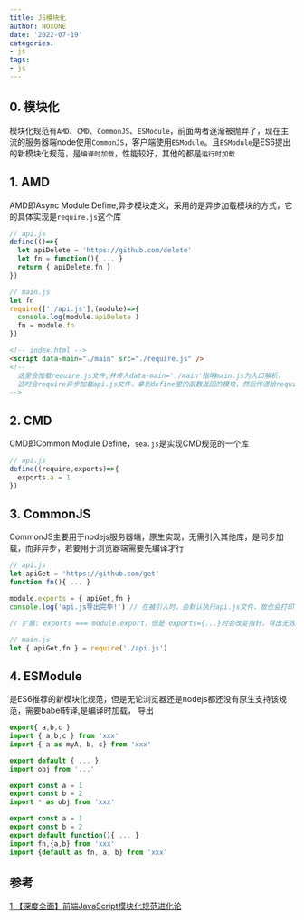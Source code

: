 ```yaml
---
title: JS模块化
author: NOxONE
date: '2022-07-19'
categories:
- js
tags:
- js
---
```


## 0. 模块化
模块化规范有`AMD`、`CMD`、`CommonJS`、`ESModule`，前面两者逐渐被抛弃了，现在主流的服务器端node使用`CommonJS`，客户端使用`ESModule`。且`ESModule`是ES6提出的新模块化规范，是`编译时加载`，性能较好，其他的都是`运行时加载`

## 1. AMD
AMD即Async Module Define,异步模块定义，采用的是异步加载模块的方式，它的具体实现是`require.js`这个库
```js
// api.js
define(()=>{
  let apiDelete = 'https://github.com/delete'
  let fn = function(){ ... }
  return { apiDelete,fn }
})
```
```js
// main.js
let fn
require(['./api.js'],(module)=>{
  console.log(module.apiDelete )
  fn = module.fn
})
```
```html
<!-- index.html -->
<script data-main="./main" src="./require.js" />
<!--
  这里会加载require.js文件,并传入data-main='./main'指明main.js为入口解析，
  这时会require异步加载api.js文件，拿到define里的函数返回的模块，然后传递给require回调函数
-->
```

## 2. CMD
CMD即Common Module Define，`sea.js`是实现CMD规范的一个库
```js
// api.js
define((require,exports)=>{
  exports.a = 1
})
```
## 3. CommonJS
CommonJS主要用于nodejs服务器端，原生实现，无需引入其他库，是同步加载，而非异步，若要用于浏览器端需要先编译才行
```js
// api.js 
let apiGet = 'https://github.com/get'
function fn(){ ... }

module.exports = { apiGet,fn } 
console.log('api.js导出完毕!') // 在被引入时，会默认执行api.js文件，故也会打印这行字

// 扩展: exports === module.export，但是 exports={...}时会改变指针，导出无效，正确方式为 exports.a = 1
```
```js
// main.js
let { apiGet,fn } = require('./api.js')
```
## 4. ESModule
是ES6推荐的新模块化规范，但是无论浏览器还是nodejs都还没有原生支持该规范，需要babel转译,是编译时加载，
导出
```js
export{ a,b,c }
import { a,b,c } from 'xxx'
import { a as myA, b, c} from 'xxx'

export default { ... }
import obj from '...'

export const a = 1
export const b = 2
import * as obj from 'xxx'

export const a = 1
export const b = 2
export default function(){ ... }
import fn,{a,b} from 'xxx'
import {default as fn, a, b} from 'xxx'
```

## 参考
[1.【深度全面】前端JavaScript模块化规范进化论](https://segmentfault.com/a/1190000023711059)
